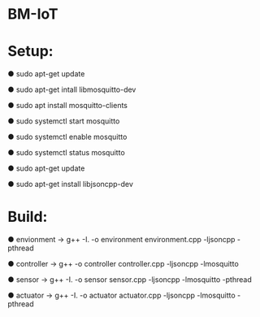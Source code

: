 # BM-IoT

# Setup:
● sudo apt-get update

● sudo apt-get intall libmosquitto-dev


● sudo apt install mosquitto-clients

● sudo systemctl start mosquitto

● sudo systemctl enable mosquitto

● sudo systemctl status mosquitto


● sudo apt-get update

● sudo apt-get install libjsoncpp-dev


# Build:

● envionment -> g++ -I. -o environment environment.cpp -ljsoncpp -pthread

● controller -> g++ -o controller controller.cpp -ljsoncpp -lmosquitto

● sensor -> g++ -I. -o sensor sensor.cpp -ljsoncpp -lmosquitto -pthread

● actuator -> g++ -I. -o actuator actuator.cpp -ljsoncpp -lmosquitto -pthread
